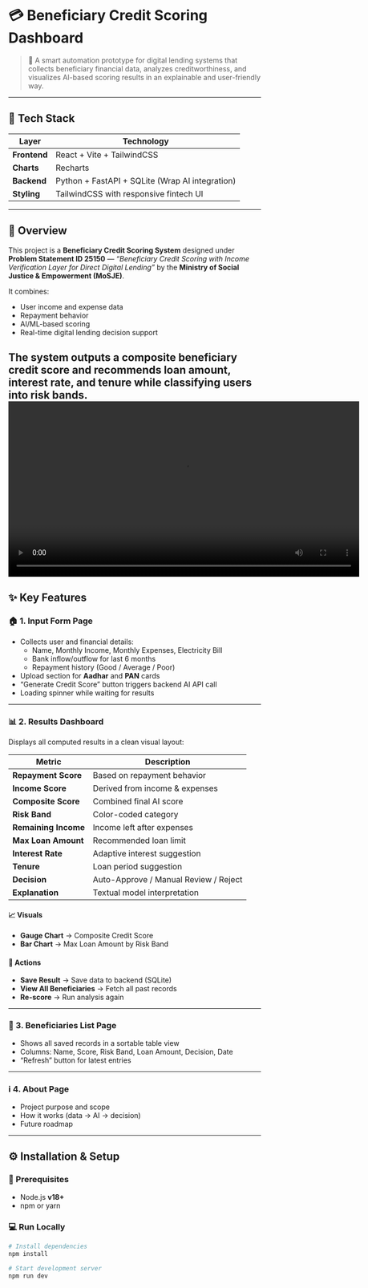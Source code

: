 # 💳 Beneficiary Credit Scoring Dashboard

> 🧠 A smart automation prototype for digital lending systems that collects beneficiary financial data, analyzes creditworthiness, and visualizes AI-based scoring results in an explainable and user-friendly way.

---

## 🧰 Tech Stack

| Layer | Technology |
|-------|-------------|
| **Frontend** | React + Vite + TailwindCSS |
| **Charts** | Recharts |
| **Backend** | Python + FastAPI + SQLite (Wrap AI integration) |
| **Styling** | TailwindCSS with responsive fintech UI |

---

## 🚀 Overview

This project is a **Beneficiary Credit Scoring System** designed under **Problem Statement ID 25150** — *“Beneficiary Credit Scoring with Income Verification Layer for Direct Digital Lending”* by the **Ministry of Social Justice & Empowerment (MoSJE)**.

It combines:
- User income and expense data
- Repayment behavior
- AI/ML-based scoring
- Real-time digital lending decision support

The system outputs a **composite beneficiary credit score** and recommends loan amount, interest rate, and tenure while classifying users into **risk bands**.
<video src="C:\Users\Admin\Videos\Screen Recordings/prototype.mp4" controls width="700"></video>
---

## ✨ Key Features

### 🏠 1. Input Form Page
- Collects user and financial details:
  - Name, Monthly Income, Monthly Expenses, Electricity Bill
  - Bank inflow/outflow for last 6 months
  - Repayment history (Good / Average / Poor)
- Upload section for **Aadhar** and **PAN** cards
- “Generate Credit Score” button triggers backend AI API call
- Loading spinner while waiting for results

---

### 📊 2. Results Dashboard
Displays all computed results in a clean visual layout:

| Metric | Description |
|---------|-------------|
| **Repayment Score** | Based on repayment behavior |
| **Income Score** | Derived from income & expenses |
| **Composite Score** | Combined final AI score |
| **Risk Band** | Color-coded category |
| **Remaining Income** | Income left after expenses |
| **Max Loan Amount** | Recommended loan limit |
| **Interest Rate** | Adaptive interest suggestion |
| **Tenure** | Loan period suggestion |
| **Decision** | Auto-Approve / Manual Review / Reject |
| **Explanation** | Textual model interpretation |

#### 📈 Visuals
- **Gauge Chart** → Composite Credit Score  
- **Bar Chart** → Max Loan Amount by Risk Band  

#### 🧭 Actions
- **Save Result** → Save data to backend (SQLite)  
- **View All Beneficiaries** → Fetch all past records  
- **Re-score** → Run analysis again  

---

### 📁 3. Beneficiaries List Page
- Shows all saved records in a sortable table view  
- Columns: Name, Score, Risk Band, Loan Amount, Decision, Date  
- “Refresh” button for latest entries  

---

### ℹ️ 4. About Page
- Project purpose and scope  
- How it works (data → AI → decision)  
- Future roadmap  

---

## ⚙️ Installation & Setup

### 🔧 Prerequisites
- Node.js **v18+**
- npm or yarn

### 💻 Run Locally

```bash
# Install dependencies
npm install

# Start development server
npm run dev
